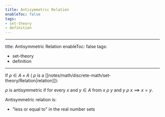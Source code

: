 ```yaml
---
title: Antisymmetric Relation
enableToc: false
tags: 
- set-theory
- definition
---
```

---
title: Antisymmetric Relation
enableToc: false
tags: 
- set-theory
- definition
---
If $\rho \in A \times A$ ( $\rho$ is a [[notes/math/discrete-math/set-theory/Relation|relation]]):

$\rho$ is antisymmetric if for every $x$ and $y \in A$ from $x \: \rho \: y$ and $y \: \rho \: x \implies x = y$.

Antisymmetric relation is:
- "less or equal to" in the real number sets
